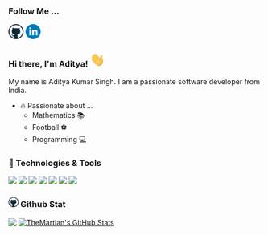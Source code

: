 
### Follow Me ...

[<img src="assets/github.png" width="30px">](https://github.com/TheMartian73/)  [<img src="assets/linkedin.png" width="30px">](https://www.linkedin.com/in/themartian/) 

### Hi there, I'm Aditya! <img src="assets/wave.gif" width="30px">

My name is Aditya Kumar Singh. I am a passionate software developer from India.

* :fire: Passionate about ...
	* Mathematics :books:
  * Football :soccer:
  * Programming :computer:

### :wrench: ​Technologies & Tools 

![](https://img.shields.io/badge/OS-Linux-informational?style=flat&logo=linux&logoColor=white&color=red) 
![](https://img.shields.io/badge/Editor-VIM-informational?style=flat&logo=vim&logoColor=white&color=red)
![](https://img.shields.io/badge/Code-Python-informational?style=flat&logo=python&logoColor=white&color=red)
![](https://img.shields.io/badge/Code-C++-informational?style=flat&logo=c%2B%2B&logoColor=white&color=red)
![](https://img.shields.io/badge/Shell-Bash-informational?style=flat&logo=gnu-bash&logoColor=white&color=red) 
![](https://img.shields.io/badge/VCS-Git-informational?style=flat&logo=git&logoColor=white&color=red) 
![](https://img.shields.io/badge/Tool-Github-informational?style=flat&logo=github&logoColor=white&color=red)

### <img src="assets/github.png" width="20px"> Github Stat 

<a href="#">
  <img align="center" src="https://github-readme-stats.vercel.app/api/top-langs/?username=TheMartian73&hide=JavaScript,PLpgSQl&title_color=ffffff&text_color=c9cacc&icon_color=2bbc8a&bg_color=293039" />
</a>
<a href="#">
  <img align="center" src="https://github-readme-stats.vercel.app/api?username=TheMartian73&show_icons=true&line_height=27&count_private=true&title_color=ffffff&text_color=c9cacc&icon_color=2bbc8a&bg_color=293039" alt="TheMartian's GitHub Stats" />
</a>